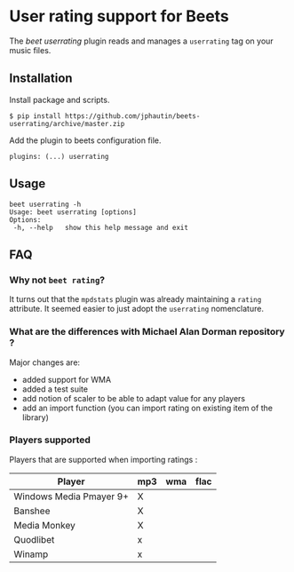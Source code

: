 # User rating support for Beets

The *beet userrating* plugin reads and manages a `userrating` tag on
your music files.

## Installation

Install package and scripts.

    $ pip install https://github.com/jphautin/beets-userrating/archive/master.zip

Add the plugin to beets configuration file.

```
plugins: (...) userrating
```

## Usage

    beet userrating -h
    Usage: beet userrating [options]
    Options:
     -h, --help   show this help message and exit

## FAQ

### Why not `beet rating`?

It turns out that the `mpdstats` plugin was already maintaining a
`rating` attribute.  It seemed easier to just adopt the `userrating`
nomenclature.

### What are the differences with Michael Alan Dorman repository ?

Major changes are:
- added support for WMA
- added a test suite
- add notion of scaler to be able to adapt value for any players
- add an import function (you can import rating on existing item of the library)

### Players supported

Players that are supported when importing ratings :

|           Player        | mp3 | wma | flac |
| ------------------------|-----|-----|------|
| Windows Media Pmayer 9+ |  X  |     |      | 
| Banshee                 |  X  |     |      | 
| Media Monkey            |  X  |     |      | 
| Quodlibet               |  x  |     |      | 
| Winamp                  |  x  |     |      | 


